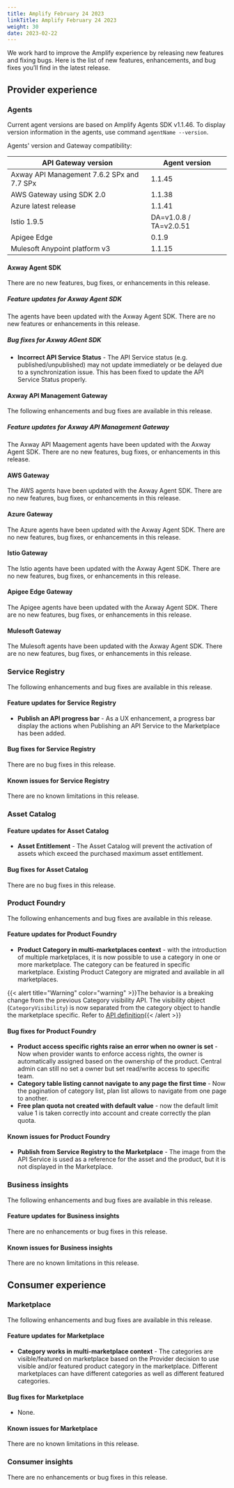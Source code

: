 ```yaml
---
title: Amplify February 24 2023
linkTitle: Amplify February 24 2023
weight: 30
date: 2023-02-22
---
```

We work hard to improve the Amplify experience by releasing new features and fixing bugs. Here is the list of new features, enhancements, and bug fixes you’ll find in the latest release.

## Provider experience

### Agents

Current agent versions are based on Amplify Agents SDK v1.1.46. To display version information in the agents, use command `agentName --version`.

Agents' version and Gateway compatibility:

| API Gateway version                        | Agent version          |
|--------------------------------------------|------------------------|
| Axway API Management 7.6.2 SPx and 7.7 SPx | 1.1.45                 |
| AWS Gateway using SDK 2.0                  | 1.1.38                 |
| Azure latest release                       | 1.1.41                 |
| Istio 1.9.5                                | DA=v1.0.8 / TA=v2.0.51 |
| Apigee Edge                                | 0.1.9                  |
| Mulesoft Anypoint platform v3              | 1.1.15                 |

#### Axway Agent SDK

There are no new features, bug fixes, or enhancements in this release.

##### Feature updates for Axway Agent SDK

The agents have been updated with the Axway Agent SDK. There are no new features or enhancements in this release.

##### Bug fixes for Axway AGent SDK

* **Incorrect API Service Status** - The API Service status  (e.g. published/unpublished) may not update immediately or be delayed due to a synchronization issue.  This has been fixed to update the API Service Status properly.  

#### Axway API Management Gateway

The following enhancements and bug fixes are available in this release.

##### Feature updates for Axway API Management Gateway

The Axway API Maagement agents have been updated with the Axway Agent SDK. There are no new features, bug fixes, or enhancements in this release.

#### AWS Gateway

The AWS agents have been updated with the Axway Agent SDK. There are no new features, bug fixes, or enhancements in this release.

#### Azure Gateway

The Azure agents have been updated with the Axway Agent SDK. There are no new features, bug fixes, or enhancements in this release.

#### Istio Gateway

The Istio agents have been updated with the Axway Agent SDK. There are no new features, bug fixes, or enhancements in this release.

#### Apigee Edge Gateway

The Apigee agents have been updated with the Axway Agent SDK. There are no new features, bug fixes, or enhancements in this release.

#### Mulesoft Gateway

The Mulesoft agents have been updated with the Axway Agent SDK. There are no new features, bug fixes, or enhancements in this release.

### Service Registry

The following enhancements and bug fixes are available in this release.

#### Feature updates for Service Registry

* **Publish an API progress bar** - As a UX enhancement, a progress bar display the actions when Publishing an API Service to the Marketplace has been added.

#### Bug fixes for Service Registry

There are no bug fixes in this release.

#### Known issues for Service Registry

There are no known limitations in this release.

### Asset Catalog

#### Feature updates for Asset Catalog

* **Asset Entitlement** - The Asset Catalog will prevent the activation of assets which exceed the purchased maximum asset entitlement.

#### Bug fixes for Asset Catalog

There are no bug fixes in this release.

### Product Foundry

The following enhancements and bug fixes are available in this release.

#### Feature updates for Product Foundry

* **Product Category in multi-marketplaces context** - with the introduction of multiple marketplaces, it is now possible to use a category in one or more marketplace. The category can be featured in specific marketplace. Existing Product Category are migrated and available in all marketplaces.

{{< alert title="Warning" color="warning" >}}The behavior is a breaking change from the previous Category visibility API. The visibility object (`CategoryVisibility`) is now separated from the category object to handle the marketplace specific. Refer to [API definition](https://apicentral.axway.com/apis/docs){{< /alert >}}

#### Bug fixes for Product Foundry

* **Product access specific rights raise an error when no owner is set** - Now when provider wants to enforce access rights, the owner is automatically assigned based on the ownership of the product. Central admin can still no set a owner but set read/write access to specific team.
* **Category table listing cannot navigate to any page the first time** - Now the pagination of category list, plan list allows to navigate from one page to another.
* **Free plan quota not created with default value** - now the default limit value 1 is taken correctly into account and create correctly the plan quota.

#### Known issues for Product Foundry

* **Publish from Service Registry to the Marketplace** - The image from the API Service is used as a reference for the asset and the product, but it is not displayed in the Marketplace.

### Business insights

The following enhancements and bug fixes are available in this release.

#### Feature updates for Business insights

There are no enhancements or bug fixes in this release.

#### Known issues for Business insights

There are no known limitations in this release.

## Consumer experience

### Marketplace

The following enhancements and bug fixes are available in this release.

#### Feature updates for Marketplace

* **Category works in multi-marketplace context** - The categories are visible/featured on marketplace based on the Provider decision to use visible and/or featured product category in the marketplace. Different marketplaces can have different categories as well as different featured categories.

#### Bug fixes for Marketplace

* None.

#### Known issues for Marketplace

There are no known limitations in this release.

### Consumer insights

There are no enhancements or bug fixes in this release.
